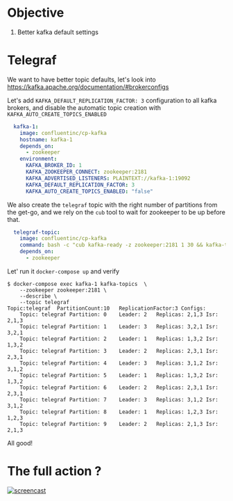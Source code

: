 # Objective

1. Better kafka default settings

# Telegraf

We want to have better topic defaults, let's look into https://kafka.apache.org/documentation/#brokerconfigs

Let's add `KAFKA_DEFAULT_REPLICATION_FACTOR: 3` configuration to all kafka brokers, and disable the automatic topic creation with `KAFKA_AUTO_CREATE_TOPICS_ENABLED`

```yml
  kafka-1:
    image: confluentinc/cp-kafka
    hostname: kafka-1
    depends_on:
      - zookeeper
    environment:
      KAFKA_BROKER_ID: 1
      KAFKA_ZOOKEEPER_CONNECT: zookeeper:2181
      KAFKA_ADVERTISED_LISTENERS: PLAINTEXT://kafka-1:19092
      KAFKA_DEFAULT_REPLICATION_FACTOR: 3
      KAFKA_AUTO_CREATE_TOPICS_ENABLED: "false"
```

We also create the `telegraf` topic with the right number of partitions from the get-go, and we rely on the `cub` tool to wait for zookeeper to be up before that.

```yml
  telegraf-topic:
    image: confluentinc/cp-kafka
    command: bash -c "cub kafka-ready -z zookeeper:2181 1 30 && kafka-topics --zookeeper zookeeper:2181 --create --topic telegraf --partitions 10 --replication-factor 3"
    depends_on:
      - zookeeper
```

Let' run it `docker-compose up` and verify

```
$ docker-compose exec kafka-1 kafka-topics  \
    --zookeeper zookeeper:2181 \
    --describe \
    --topic telegraf
Topic:telegraf	PartitionCount:10	ReplicationFactor:3	Configs:
	Topic: telegraf	Partition: 0	Leader: 2	Replicas: 2,1,3	Isr: 2,1,3
	Topic: telegraf	Partition: 1	Leader: 3	Replicas: 3,2,1	Isr: 3,2,1
	Topic: telegraf	Partition: 2	Leader: 1	Replicas: 1,3,2	Isr: 1,3,2
	Topic: telegraf	Partition: 3	Leader: 2	Replicas: 2,3,1	Isr: 2,3,1
	Topic: telegraf	Partition: 4	Leader: 3	Replicas: 3,1,2	Isr: 3,1,2
	Topic: telegraf	Partition: 5	Leader: 1	Replicas: 1,3,2	Isr: 1,3,2
	Topic: telegraf	Partition: 6	Leader: 2	Replicas: 2,3,1	Isr: 2,3,1
	Topic: telegraf	Partition: 7	Leader: 3	Replicas: 3,1,2	Isr: 3,1,2
	Topic: telegraf	Partition: 8	Leader: 1	Replicas: 1,2,3	Isr: 1,2,3
	Topic: telegraf	Partition: 9	Leader: 2	Replicas: 2,1,3	Isr: 2,1,3
```

All good!

# The full action ?

[![screencast](https://asciinema.org/a/RLEDOaMNKJs0SoUPuo5GPHab9.png)](https://asciinema.org/a/RLEDOaMNKJs0SoUPuo5GPHab9?autoplay=1)
